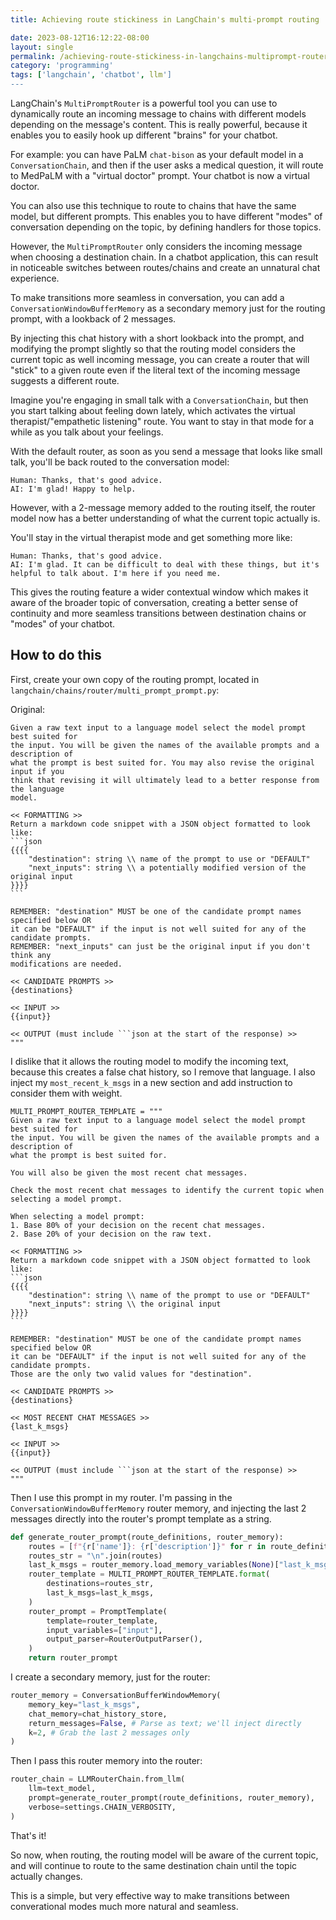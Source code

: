 ```yaml
---
title: Achieving route stickiness in LangChain's multi-prompt routing

date: 2023-08-12T16:12:22-08:00
layout: single
permalink: /achieving-route-stickiness-in-langchains-multiprompt-router/
category: 'programming'
tags: ['langchain', 'chatbot', llm']
---
```


LangChain's `MultiPromptRouter` is a powerful tool you can use to dynamically route an incoming message to chains with different models depending on the message's content. This is really powerful, because it enables you to easily hook up different "brains" for your chatbot.

For example: you can have PaLM `chat-bison` as your default model in a `ConversationChain`, and then if the user asks a medical question, it will route to MedPaLM with a "virtual doctor" prompt. Your chatbot is now a virtual doctor.

You can also use this technique to route to chains that have the same model, but different prompts. This enables you to have different "modes" of conversation depending on the topic, by defining handlers for those topics.

However, the `MultiPromptRouter` only considers the incoming message when choosing a destination chain. In a chatbot application, this can result in noticeable switches between routes/chains and create an unnatural chat experience.

To make transitions more seamless in conversation, you can add a `ConversationWindowBufferMemory` as a secondary memory just for the routing prompt, with a lookback of 2 messages.

By injecting this chat history with a short lookback into the prompt, and modifying the prompt slightly so that the routing model considers the current topic as well incoming message, you can create a router that will "stick" to a given route even if the literal text of the incoming message suggests a different route.

Imagine you're engaging in small talk with a `ConversationChain`, but then you start talking about feeling down lately, which activates the virtual therapist/"empathetic listening" route. You want to stay in that mode for a while as you talk about your feelings.

With the default router, as soon as you send a message that looks like small talk, you'll be back routed to the conversation model:

```
Human: Thanks, that's good advice.
AI: I'm glad! Happy to help.
```

However, with a 2-message memory added to the routing itself, the router model now has a better understanding of what the current topic actually is.

You'll stay in the virtual therapist mode and get something more like:

```
Human: Thanks, that's good advice.
AI: I'm glad. It can be difficult to deal with these things, but it's helpful to talk about. I'm here if you need me.
```

This gives the routing feature a wider contextual window which makes it aware of the broader topic of conversation, creating a better sense of continuity and more seamless transitions between destination chains or "modes" of your chatbot.


## How to do this

First, create your own copy of the routing prompt, located in `langchain/chains/router/multi_prompt_prompt.py`:

Original:

	Given a raw text input to a language model select the model prompt best suited for
	the input. You will be given the names of the available prompts and a description of
	what the prompt is best suited for. You may also revise the original input if you
	think that revising it will ultimately lead to a better response from the language
	model.

	<< FORMATTING >>
	Return a markdown code snippet with a JSON object formatted to look like:
	```json
	{{{{
	    "destination": string \\ name of the prompt to use or "DEFAULT"
	    "next_inputs": string \\ a potentially modified version of the original input
	}}}}
	```

	REMEMBER: "destination" MUST be one of the candidate prompt names specified below OR
	it can be "DEFAULT" if the input is not well suited for any of the candidate prompts.
	REMEMBER: "next_inputs" can just be the original input if you don't think any
	modifications are needed.

	<< CANDIDATE PROMPTS >>
	{destinations}

	<< INPUT >>
	{{input}}

	<< OUTPUT (must include ```json at the start of the response) >>
	"""

I dislike that it allows the routing model to modify the incoming text, because this creates a false chat history, so I remove that language. I also inject my `most_recent_k_msgs` in a new section and add instruction to consider them with weight.

	MULTI_PROMPT_ROUTER_TEMPLATE = """
	Given a raw text input to a language model select the model prompt best suited for 
	the input. You will be given the names of the available prompts and a description of 
	what the prompt is best suited for.

	You will also be given the most recent chat messages.

	Check the most recent chat messages to identify the current topic when selecting a model prompt.

	When selecting a model prompt:
	1. Base 80% of your decision on the recent chat messages.
	2. Base 20% of your decision on the raw text.

	<< FORMATTING >>
	Return a markdown code snippet with a JSON object formatted to look like:
	```json
	{{{{
	    "destination": string \\ name of the prompt to use or "DEFAULT"
	    "next_inputs": string \\ the original input
	}}}}
	```

	REMEMBER: "destination" MUST be one of the candidate prompt names specified below OR
	it can be "DEFAULT" if the input is not well suited for any of the candidate prompts.
	Those are the only two valid values for "destination".

	<< CANDIDATE PROMPTS >>
	{destinations}

	<< MOST RECENT CHAT MESSAGES >>
	{last_k_msgs}

	<< INPUT >>
	{{input}}

	<< OUTPUT (must include ```json at the start of the response) >>
	"""

Then I use this prompt in my router. I'm passing in the `ConversationWindowBufferMemory` router memory, and injecting the last 2 messages directly into the router's prompt template as a string.

```python
def generate_router_prompt(route_definitions, router_memory):
	routes = [f"{r['name']}: {r['description']}" for r in route_definitions]
	routes_str = "\n".join(routes)
	last_k_msgs = router_memory.load_memory_variables(None)["last_k_msgs"]
	router_template = MULTI_PROMPT_ROUTER_TEMPLATE.format(
		destinations=routes_str,
		last_k_msgs=last_k_msgs,
	)
	router_prompt = PromptTemplate(
		template=router_template,
		input_variables=["input"],
		output_parser=RouterOutputParser(),
	)
	return router_prompt
```

I create a secondary memory, just for the router:

```python
router_memory = ConversationBufferWindowMemory(
	memory_key="last_k_msgs",
	chat_memory=chat_history_store,
	return_messages=False, # Parse as text; we'll inject directly
	k=2, # Grab the last 2 messages only
)
```

Then I pass this router memory into the router:

```python
router_chain = LLMRouterChain.from_llm(
	llm=text_model,
	prompt=generate_router_prompt(route_definitions, router_memory),
	verbose=settings.CHAIN_VERBOSITY,
)
```

That's it! 

So now, when routing, the routing model will be aware of the current topic, and will continue to route to the same destination chain until the topic actually changes.

This is a simple, but very effective way to make transitions between converational modes much more natural and seamless.
